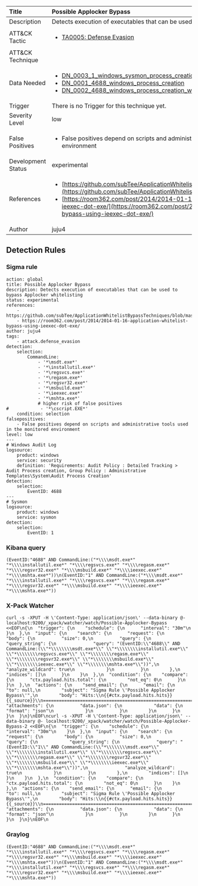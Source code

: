 | Title                | Possible Applocker Bypass                                                                                                                                                 |
|:---------------------|:------------------------------------------------------------------------------------------------------------------------------------------------------------|
| Description          | Detects execution of executables that can be used to bypass Applocker whitelisting                                                                                                                                           |
| ATT&amp;CK Tactic    | <ul><li>[TA0005: Defense Evasion](https://attack.mitre.org/tactics/TA0005)</li></ul>  |
| ATT&amp;CK Technique | <ul></ul>                             |
| Data Needed          | <ul><li>[DN_0003_1_windows_sysmon_process_creation](../Data_Needed/DN_0003_1_windows_sysmon_process_creation.md)</li><li>[DN_0001_4688_windows_process_creation](../Data_Needed/DN_0001_4688_windows_process_creation.md)</li><li>[DN_0002_4688_windows_process_creation_with_commandline](../Data_Needed/DN_0002_4688_windows_process_creation_with_commandline.md)</li></ul>                                                         |
| Trigger              |  There is no Trigger for this technique yet.  |
| Severity Level       | low                                                                                                                                                 |
| False Positives      | <ul><li>False positives depend on scripts and administrative tools used in the monitored environment</li></ul>                                                                  |
| Development Status   | experimental                                                                                                                                                |
| References           | <ul><li>[https://github.com/subTee/ApplicationWhitelistBypassTechniques/blob/master/TheList.txt](https://github.com/subTee/ApplicationWhitelistBypassTechniques/blob/master/TheList.txt)</li><li>[https://room362.com/post/2014/2014-01-16-application-whitelist-bypass-using-ieexec-dot-exe/](https://room362.com/post/2014/2014-01-16-application-whitelist-bypass-using-ieexec-dot-exe/)</li></ul>                                                          |
| Author               | juju4                                                                                                                                                |


## Detection Rules

### Sigma rule

```
action: global
title: Possible Applocker Bypass
description: Detects execution of executables that can be used to bypass Applocker whitelisting
status: experimental
references:
    - https://github.com/subTee/ApplicationWhitelistBypassTechniques/blob/master/TheList.txt
    - https://room362.com/post/2014/2014-01-16-application-whitelist-bypass-using-ieexec-dot-exe/
author: juju4
tags:
    - attack.defense_evasion
detection:
    selection:
        CommandLine: 
            - '*\msdt.exe*'
            - '*\installutil.exe*'
            - '*\regsvcs.exe*'
            - '*\regasm.exe*'
            - '*\regsvr32.exe*'
            - '*\msbuild.exe*'
            - '*\ieexec.exe*'
            - '*\mshta.exe*'
            # higher risk of false positives
#            - '*\cscript.EXE*'
    condition: selection
falsepositives: 
    - False positives depend on scripts and administrative tools used in the monitored environment
level: low
---
# Windows Audit Log
logsource:
    product: windows
    service: security
    definition: 'Requirements: Audit Policy : Detailed Tracking > Audit Process creation, Group Policy : Administrative Templates\System\Audit Process Creation'
detection:
    selection:
        EventID: 4688
---
# Sysmon
logsource:
    product: windows
    service: sysmon
detection:
    selection:
        EventID: 1

```





### Kibana query

```
(EventID:"4688" AND CommandLine:("*\\\\msdt.exe*" "*\\\\installutil.exe*" "*\\\\regsvcs.exe*" "*\\\\regasm.exe*" "*\\\\regsvr32.exe*" "*\\\\msbuild.exe*" "*\\\\ieexec.exe*" "*\\\\mshta.exe*"))\n(EventID:"1" AND CommandLine:("*\\\\msdt.exe*" "*\\\\installutil.exe*" "*\\\\regsvcs.exe*" "*\\\\regasm.exe*" "*\\\\regsvr32.exe*" "*\\\\msbuild.exe*" "*\\\\ieexec.exe*" "*\\\\mshta.exe*"))
```





### X-Pack Watcher

```
curl -s -XPUT -H \'Content-Type: application/json\' --data-binary @- localhost:9200/_xpack/watcher/watch/Possible-Applocker-Bypass <<EOF\n{\n  "trigger": {\n    "schedule": {\n      "interval": "30m"\n    }\n  },\n  "input": {\n    "search": {\n      "request": {\n        "body": {\n          "size": 0,\n          "query": {\n            "query_string": {\n              "query": "(EventID:\\"4688\\" AND CommandLine:(\\"*\\\\\\\\msdt.exe*\\" \\"*\\\\\\\\installutil.exe*\\" \\"*\\\\\\\\regsvcs.exe*\\" \\"*\\\\\\\\regasm.exe*\\" \\"*\\\\\\\\regsvr32.exe*\\" \\"*\\\\\\\\msbuild.exe*\\" \\"*\\\\\\\\ieexec.exe*\\" \\"*\\\\\\\\mshta.exe*\\"))",\n              "analyze_wildcard": true\n            }\n          }\n        },\n        "indices": []\n      }\n    }\n  },\n  "condition": {\n    "compare": {\n      "ctx.payload.hits.total": {\n        "not_eq": 0\n      }\n    }\n  },\n  "actions": {\n    "send_email": {\n      "email": {\n        "to": null,\n        "subject": "Sigma Rule \'Possible Applocker Bypass\'",\n        "body": "Hits:\\n{{#ctx.payload.hits.hits}}{{_source}}\\n================================================================================\\n{{/ctx.payload.hits.hits}}",\n        "attachments": {\n          "data.json": {\n            "data": {\n              "format": "json"\n            }\n          }\n        }\n      }\n    }\n  }\n}\nEOF\ncurl -s -XPUT -H \'Content-Type: application/json\' --data-binary @- localhost:9200/_xpack/watcher/watch/Possible-Applocker-Bypass-2 <<EOF\n{\n  "trigger": {\n    "schedule": {\n      "interval": "30m"\n    }\n  },\n  "input": {\n    "search": {\n      "request": {\n        "body": {\n          "size": 0,\n          "query": {\n            "query_string": {\n              "query": "(EventID:\\"1\\" AND CommandLine:(\\"*\\\\\\\\msdt.exe*\\" \\"*\\\\\\\\installutil.exe*\\" \\"*\\\\\\\\regsvcs.exe*\\" \\"*\\\\\\\\regasm.exe*\\" \\"*\\\\\\\\regsvr32.exe*\\" \\"*\\\\\\\\msbuild.exe*\\" \\"*\\\\\\\\ieexec.exe*\\" \\"*\\\\\\\\mshta.exe*\\"))",\n              "analyze_wildcard": true\n            }\n          }\n        },\n        "indices": []\n      }\n    }\n  },\n  "condition": {\n    "compare": {\n      "ctx.payload.hits.total": {\n        "not_eq": 0\n      }\n    }\n  },\n  "actions": {\n    "send_email": {\n      "email": {\n        "to": null,\n        "subject": "Sigma Rule \'Possible Applocker Bypass\'",\n        "body": "Hits:\\n{{#ctx.payload.hits.hits}}{{_source}}\\n================================================================================\\n{{/ctx.payload.hits.hits}}",\n        "attachments": {\n          "data.json": {\n            "data": {\n              "format": "json"\n            }\n          }\n        }\n      }\n    }\n  }\n}\nEOF\n
```





### Graylog

```
(EventID:"4688" AND CommandLine:("*\\\\msdt.exe*" "*\\\\installutil.exe*" "*\\\\regsvcs.exe*" "*\\\\regasm.exe*" "*\\\\regsvr32.exe*" "*\\\\msbuild.exe*" "*\\\\ieexec.exe*" "*\\\\mshta.exe*"))\n(EventID:"1" AND CommandLine:("*\\\\msdt.exe*" "*\\\\installutil.exe*" "*\\\\regsvcs.exe*" "*\\\\regasm.exe*" "*\\\\regsvr32.exe*" "*\\\\msbuild.exe*" "*\\\\ieexec.exe*" "*\\\\mshta.exe*"))
```

